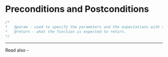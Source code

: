 # Preconditions and Postconditions

```java 
/*
*	@param - used to specify the parameters and the expectations with the input and the frame conditions
*	@return - what the function is expected to return.
*/
```

---
Read also - 